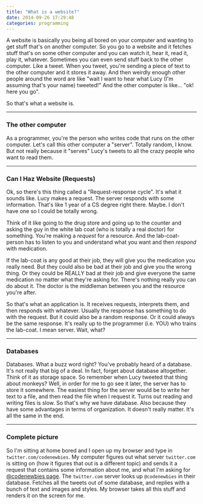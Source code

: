 ```yaml
---
title: "What is a website?"
date: 2014-09-26 17:29:48
categories: programming
---
```


A website is basically you being all bored on your computer and wanting to get stuff
that's on another computer. So you go to a website and it fetches stuff that's on some other
computer and you can watch it, hear it, read it, play it, whatever. Sometimes you can even
send stuff back to the other computer. Like a tweet. When you tweet, you're sending a piece
of text to the other computer and it stores it away. And then weirdly enough other people
around the word are like "wait I want to hear what Lucy (I'm assuming that's your name) tweeted!"
And the other computer is like... "ok! here you go".

So that's what a website is.

---

### The other computer

As a programmer, you're the person who writes code that runs on the other computer.
Let's call this other computer a "server". Totally random, I know. But not really because
it "serves" Lucy's tweets to all the crazy people who want to read them.

---

### Can I Haz Website (Requests)

Ok, so there's this thing called a "Request-response cycle". It's what it sounds like.
Lucy makes a request. The server responds with some information. That's like 1 year of a
CS degree right there. Maybe. I don't have one so I could be totally wrong.

Think of it like going to the drug store and going up to the counter
and asking the guy in the white lab coat (who is totally a real doctor)
for something. You're making a _request_ for a resource. And the lab-coat-person
has to listen to you and understand what you want and then _respond_ with medication.

If the lab-coat is any good at their job, they will give you the medication
you really need. But they could also be bad at their job and give you the wrong
thing. Or they could be REALLY bad at their job and give everyone the same
medication no matter what they're asking for. There's nothing really you can
do about it. The doctor is the middleman between you and the resource you're after.

So that's what an application is. It receives requests, interprets them, and
then responds with whatever. Usually the response has something to do with
the request. But it could also be a random response. Or it could always
be the same response. It's really up to the programmer (i.e. YOU) who trains
the lab-coat. I mean server. Wait, what?

---

### Databases

Databases. What a buzz word right? You've probably heard of a database. It's not really that
big of a deal. In fact, forget about database altogether. Think of it as storage space. So
remember when Lucy tweeted that thing about monkeys? Well, in order for me to go see it
later, the server has to store it somewhere. The easiest thing for the server would be to
write her text to a file, and then read the file when I request it. Turns out reading and
writing files is slow. So that's why we have database. Also because they have some advantages
in terms of organization. It doesn't really matter. It's all the same in the end.

---

### Complete picture

So I'm sitting at home bored and I open up my browser and type in
`twitter.com/codenewbies`. My computer figures out what server `twitter.com` is sitting on
(how it figures that out is a different topic) and sends it a request that contains some information
about me, and what I'm asking for [@codenewbies page](https://twitter.com/codenewbies). The
`twitter.com` server looks up `@codenewbies` in their database. Fetches all the tweets out of some
database, and replies with a bunch of text and images and styles. My browser takes all this
stuff and renders it on the screen for me.
